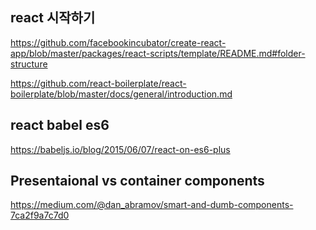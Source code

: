 
## react 시작하기
https://github.com/facebookincubator/create-react-app/blob/master/packages/react-scripts/template/README.md#folder-structure

https://github.com/react-boilerplate/react-boilerplate/blob/master/docs/general/introduction.md

## react babel es6
https://babeljs.io/blog/2015/06/07/react-on-es6-plus

## Presentaional vs container components
https://medium.com/@dan_abramov/smart-and-dumb-components-7ca2f9a7c7d0
